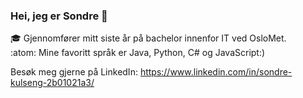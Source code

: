 ### Hei, jeg er Sondre 👋
:mortar_board: Gjennomfører mitt siste år på bachelor innenfor IT ved OsloMet. <br />
:atom: Mine favoritt språk er Java, Python, C# og JavaScript:)

Besøk meg gjerne på LinkedIn: https://www.linkedin.com/in/sondre-kulseng-2b01021a3/ 




<!--
**sondrekulseng/sondrekulseng** is a ✨ _special_ ✨ repository because its `README.md` (this file) appears on your GitHub profile.

Here are some ideas to get you started:

- 🔭 Studerer mitt siste år på IT ved OsloMet
- 🌱 I’m currently learning ...
- 👯 I’m looking to collaborate on ...
- 🤔 I’m looking for help with ...
- 💬 Ask me about ...
- 📫 How to reach me: ...
- 😄 Pronouns: ...
- ⚡ Fun fact: ...
-->
